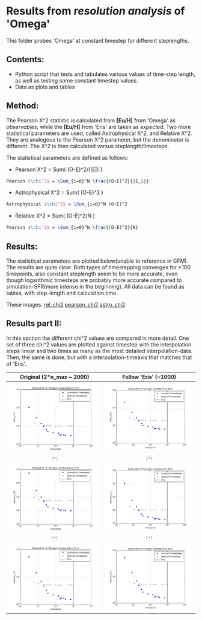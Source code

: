 Results from _resolution analysis_ of 'Omega'
=======================================================

This folder probes 'Omega' at constant timestep for different steplengths.

Contents:
----------
- Python script that tests and tabulates various values of time-step length, as well as testing some constant timestep values.
- Data as plots and tables

Method:
--------
The Pearson X^2 statistic is calculated from **[Eu/H]** from 'Omega' as _observables_, while the **[Eu/H]** from 'Eris' are taken as _expected_. Two more statistical parameters are used, called Astrophysical X^2, and Relative X^2. They are analogous to the Pearson X^2 parameter, but the denominator is different.
The X^2 is then calculated versus steplength/timesteps.

The statistical parameters are defined as follows:
 - Pearson X^2 = Sum( (O-E)^2/(|E|) )
 ``` LaTeX
 Pearson $\chi^2$ = \Sum_{i=0}^N \frac{(O-E)^2}{|E_i|}
 ```
 - Astrophysical X^2 = Sum( (O-E)^2 )
 ``` LaTeX
 Astrophysical $\chi^2$ = \Sum_{i=0}^N (O-E)^2
 ```
  - Relative X^2 = Sum( (O-E)^2/N )
 ``` LaTeX
 Pearson $\chi^2$ = \Sum_{i=0}^N \frac{(O-E)^2}{N}
 ```
 
Results:
---------
The statistical parameters are plotted below(unable to reference in GFM). The results are quite clear. Both types of timestepping converges for >100 timepoints, also constant steplength seem to be more accurate, even though logarithmic timesteps are probably more accurate compared to simulation-SFR(more intense in the beginning).
All data can be found as tables, with step-length and calculation time.

These images.
[rel_chi2](timestep_resolution_relative_chi2.png)
[pearson_chi2](timestep_resolution_pearson_chi2.png)
[astro_chi2](timestep_resolution_astro_chi2.png)

Results part II:
------------------
In this section the different chi^2 values are compared in more detail. One set of three chi^2 values are plotted against timestep with the interpolation steps linear and two times as many as the most detailed interpolation-data. Then, the same is done, but with a interpolation-timeaxis that matches that of 'Eris'.

Original (2*n\_max ~ 2000)| Follow 'Eris' (~1000)
:------------------------:|:--------------------:
![astro_chi2](singleyaxis_astro_chi2.png) |![astro_chi2](singleyaxis2_astro_chi2.png)
:-:|:-:
![pearson_chi2](singleyaxis_pearson_chi2.png)|![pearson_chi2](singleyaxis2_pearson_chi2.png)
:-:|:-:
![rel_chi2](singleyaxis_relative_chi2.png)|![rel_chi2](singleyaxis2_relative_chi2.png)
